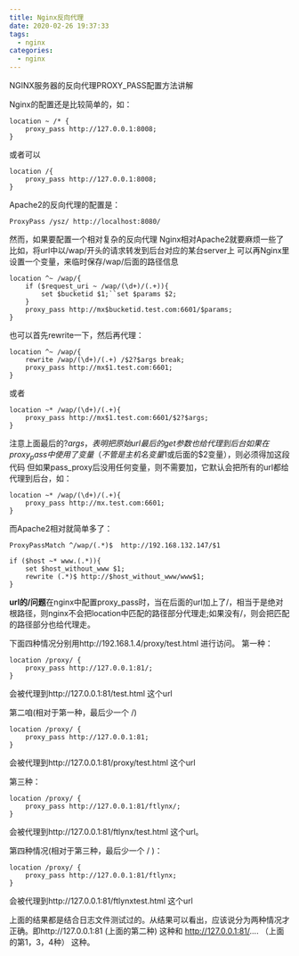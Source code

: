 ```yaml
---
title: Nginx反向代理
date: 2020-02-26 19:37:33
tags:
  - nginx
categories:
  - nginx
---
```


NGINX服务器的反向代理PROXY_PASS配置方法讲解

Nginx的配置还是比较简单的，如：

```
location ~ /* {
	proxy_pass http://127.0.0.1:8008;
}
```

<!--more-->

或者可以

```
location /{
	proxy_pass http://127.0.0.1:8008;
}
```

Apache2的反向代理的配置是：

```
ProxyPass /ysz/ http://localhost:8080/
```

然而，如果要配置一个相对复杂的反向代理
Nginx相对Apache2就要麻烦一些了
比如，将url中以/wap/开头的请求转发到后台对应的某台server上
可以再Nginx里设置一个变量，来临时保存/wap/后面的路径信息

```
location ^~ /wap/{
	if ($request_uri ~ /wap/(\d+)/(.+)){
		set $bucketid $1;``set $params $2;
	}
	proxy_pass http://mx$bucketid.test.com:6601/$params;
}
```

也可以首先rewrite一下，然后再代理：

```
location ^~ /wap/{
	rewrite /wap/(\d+)/(.+) /$2?$args break;
	proxy_pass http://mx$1.test.com:6601;
}
```

或者

```
location ~* /wap/(\d+)/(.+){
	proxy_pass http://mx$1.test.com:6601/$2?$args;
}
```

注意上面最后的?$args，表明把原始url最后的get参数也给代理到后台
如果在proxy_pass中使用了变量（不管是主机名变量$1或后面的$2变量），则必须得加这段代码
但如果pass_proxy后没用任何变量，则不需要加，它默认会把所有的url都给代理到后台，如：

```
location ~* /wap/(\d+)/(.+){
	proxy_pass http://mx.test.com:6601;
}
```

而Apache2相对就简单多了：

```
ProxyPassMatch ^/wap/(.*)$  http://192.168.132.147/$1

if ($host ~* www.(.*)){
	set $host_without_www $1;
	rewrite (.*)$ http://$host_without_www/www$1;
}
```

**url的/问题**在nginx中配置proxy_pass时，当在后面的url加上了/，相当于是绝对根路径，则nginx不会把location中匹配的路径部分代理走;如果没有/，则会把匹配的路径部分也给代理走。

下面四种情况分别用http://192.168.1.4/proxy/test.html 进行访问。
第一种：

```
location /proxy/ {
	proxy_pass http://127.0.0.1:81/;
}
```

会被代理到http://127.0.0.1:81/test.html 这个url

第二咱(相对于第一种，最后少一个 /)

```
location /proxy/ {
	proxy_pass http://127.0.0.1:81;
}
```

会被代理到http://127.0.0.1:81/proxy/test.html 这个url

第三种：

```
location /proxy/ {
	proxy_pass http://127.0.0.1:81/ftlynx/;
}
```

会被代理到http://127.0.0.1:81/ftlynx/test.html 这个url。

第四种情况(相对于第三种，最后少一个 / )：

```
location /proxy/ {
	proxy_pass http://127.0.0.1:81/ftlynx;
}
```

会被代理到http://127.0.0.1:81/ftlynxtest.html 这个url

上面的结果都是结合日志文件测试过的。从结果可以看出，应该说分为两种情况才正确。即http://127.0.0.1:81 (上面的第二种) 这种和 http://127.0.0.1:81/.... （上面的第1，3，4种） 这种。
